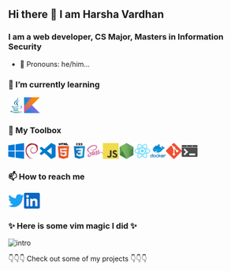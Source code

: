## Hi there 👋 I am Harsha Vardhan

### I am a web developer, CS Major, Masters in Information Security

- 🧔 Pronouns: he/him...

### 🌱 I’m currently learning
<img align="left" alt="Java" title="Java" width="32px" src="https://raw.githubusercontent.com/HarshaVardhanNakkina/HarshaVardhanNakkina/5b1433dafdb11c5f356996a09a24f3e34e7159bf/icons/Java%20icon.svg" />
<img align="left" alt="Kotlin" title="Kotlin" width="32px" src="https://raw.githubusercontent.com/github/explore/80688e429a7d4ef2fca1e82350fe8e3517d3494d/topics/kotlin/kotlin.png" />

<br/>
<br/>

### 🧰 My Toolbox
<img align="left" alt="Microsoft Windows OS" title="Widows" width="32px" src="https://raw.githubusercontent.com/HarshaVardhanNakkina/HarshaVardhanNakkina/7e27b6be94036e7f54ca23314f75b3596cd54c95/icons/Windows%20icon.svg" />
<img align="left" alt="Debian OS" title="Debian" width="32px" src="https://raw.githubusercontent.com/HarshaVardhanNakkina/HarshaVardhanNakkina/8b0f9a5cb176688829acac47f2c62847d57b28ce/icons/Debian%20icon.svg" />
<img align="left" alt="Visual Studio Code" title="VSCode" width="32px" src="https://raw.githubusercontent.com/HarshaVardhanNakkina/HarshaVardhanNakkina/daa7cc94db6b4dab49a30fd1fe5c9e87a3b12553/icons/Visual%20Studio%20Code%20icon.svg" />
<img align="left" alt="HTML5" title="HTML5" width="32px" src="https://raw.githubusercontent.com/github/explore/80688e429a7d4ef2fca1e82350fe8e3517d3494d/topics/html/html.png" />
<img align="left" alt="CSS3" title="CSS3" width="32px" src="https://raw.githubusercontent.com/github/explore/80688e429a7d4ef2fca1e82350fe8e3517d3494d/topics/css/css.png" />
<img align="left" alt="SCSS" title="SCSS" width="32px" src="https://raw.githubusercontent.com/github/explore/80688e429a7d4ef2fca1e82350fe8e3517d3494d/topics/sass/sass.png" />
<img align="left" alt="JavaScript" title="JavaScript" width="32px" src="https://raw.githubusercontent.com/github/explore/80688e429a7d4ef2fca1e82350fe8e3517d3494d/topics/javascript/javascript.png" />
<img align="left" alt="Node.js" title="Node.js" width="32px" src="https://raw.githubusercontent.com/github/explore/80688e429a7d4ef2fca1e82350fe8e3517d3494d/topics/nodejs/nodejs.png" />
<img align="left" alt="React.js" title="React.js" width="32px" src="https://raw.githubusercontent.com/HarshaVardhanNakkina/HarshaVardhanNakkina/3f0f30a93165510dfa574ce5d17b5495a853d0d5/icons/React%20icon.svg" />
<img align="left" alt="Docker" title="Docker" width="32px" src="https://raw.githubusercontent.com/github/explore/80688e429a7d4ef2fca1e82350fe8e3517d3494d/topics/docker/docker.png" />
<img align="left" alt="Git" title="Git" width="32px" src="https://raw.githubusercontent.com/HarshaVardhanNakkina/HarshaVardhanNakkina/3f0f30a93165510dfa574ce5d17b5495a853d0d5/icons/Git%20icon.svg" />
<img align="left" alt="Windows Terminal" title="Windows Terminal" width="32px" src="https://raw.githubusercontent.com/HarshaVardhanNakkina/HarshaVardhanNakkina/23c4e89004763aae92854fa3f8ce4539597f5296/icons/Windows%20Terminal%20icon.svg" />

<br/>
<br/>

### 📫 How to reach me
[<img align="left" alt="Twitter" width="32px" src="./icons/Twitter icon.svg" />][twitter]
[<img align="left" alt="LinkedIn" width="32px" src="./icons/LinkedIn icon.svg" />][linkedin]

<br/>
<br/>

### ✨ Here is some vim magic I did ✨

![intro](./profile_intro.gif)

👇👇👇 Check out some of my projects 👇👇👇

[twitter]: https://twitter.com/@Ganeshh___
[linkedin]: https://www.linkedin.com/in/harsha-vardhan-nakkina-447b721b4/
